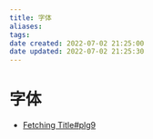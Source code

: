 ```yaml
---
title: 字体
aliases: 
tags: 
date created: 2022-07-02 21:25:00
date updated: 2022-07-02 21:25:30
---
```


# 字体

- [Fetching Title#plg9](https://cargo.site/)

